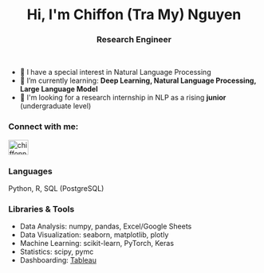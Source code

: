 <h1 align="center">Hi, I'm Chiffon (Tra My) Nguyen </h1>
<h3 align="center">Research Engineer</h3>
<br>

- 🎯 I have a special interest in Natural Language Processing
- 🌱 I’m currently learning: **Deep Learning, Natural Language Processing, Large Language Model**
- 💼 I'm looking for a research internship in NLP as a rising **junior** (undergraduate level)


<h3 align="left">Connect with me:</h3>
<p align="left">
<a href="https://linkedin.com/in/chiffonng" target="blank"><img align="center" src="https://raw.githubusercontent.com/rahuldkjain/github-profile-readme-generator/master/src/images/icons/Social/linked-in-alt.svg" alt="chiffonng" height="30" width="40" /></a>
</p>

<h3 align="left">Languages</h3>
Python, R, SQL (PostgreSQL)

<h3 align="left">Libraries & Tools</h3>
<p> 
  
- Data Analysis: numpy, pandas, Excel/Google Sheets
- Data Visualization: seaborn, matplotlib, plotly
- Machine Learning: scikit-learn, PyTorch, Keras
- Statistics: scipy, pymc
- Dashboarding: [Tableau](https://public.tableau.com/app/profile/chiffonng)
</p>
<br>

<!--
Here are some ideas to get you started:

- 🔭 I’m currently working on ...
- 🌱 I’m currently learning ...
- 👯 I’m looking to collaborate on ...
- 🤔 I’m looking for help with ...
- 💬 Ask me about ...
- 📫 How to reach me: ...
- 😄 Pronouns: ...
- ⚡ Fun fact: ...
-->
